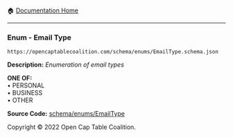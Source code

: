 :house: [Documentation Home](https://naveedn.github.io/Open-Cap-Format-OCF)

---

### Enum - Email Type

`https://opencaptablecoalition.com/schema/enums/EmailType.schema.json`

**Description:** _Enumeration of email types_

**ONE OF:**</br>&bull; PERSONAL </br>&bull; BUSINESS </br>&bull; OTHER

**Source Code:** [schema/enums/EmailType](https://github.com/Open-Cap-Table-Coalition/Open-Cap-Format-OCF/blob/main/schema/enums/EmailType.schema.json)

Copyright © 2022 Open Cap Table Coalition.
